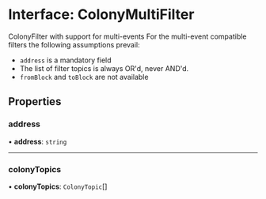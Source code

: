 # Interface: ColonyMultiFilter

ColonyFilter with support for multi-events
For the multi-event compatible filters the following assumptions prevail:
- `address` is a mandatory field
- The list of filter topics is always OR'd, never AND'd.
- `fromBlock` and `toBlock` are not available

## Properties

### address

• **address**: `string`

___

### colonyTopics

• **colonyTopics**: `ColonyTopic`[]
